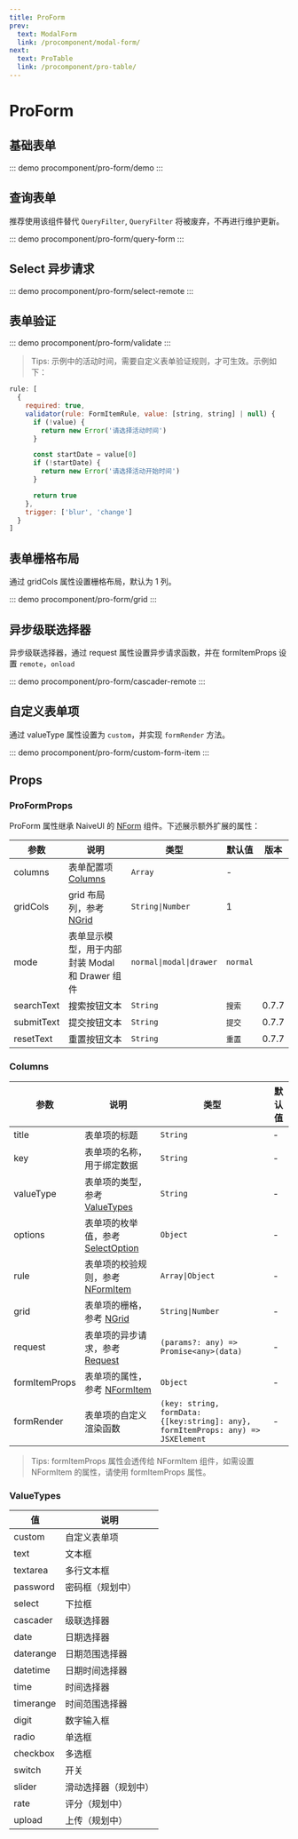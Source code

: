 ```yaml
---
title: ProForm
prev:
  text: ModalForm
  link: /procomponent/modal-form/
next:
  text: ProTable
  link: /procomponent/pro-table/
---
```


# ProForm

## 基础表单

::: demo
procomponent/pro-form/demo
:::

## 查询表单

推荐使用该组件替代 `QueryFilter`, `QueryFilter` 将被废弃，不再进行维护更新。

::: demo
procomponent/pro-form/query-form
:::

## Select 异步请求

::: demo
procomponent/pro-form/select-remote
:::

## 表单验证

::: demo
procomponent/pro-form/validate
:::


> Tips:
> 示例中的活动时间，需要自定义表单验证规则，才可生效。示例如下：

```js
rule: [
  {
    required: true,
    validator(rule: FormItemRule, value: [string, string] | null) {
      if (!value) {
        return new Error('请选择活动时间')
      }

      const startDate = value[0]
      if (!startDate) {
        return new Error('请选择活动开始时间')
      }

      return true
    },
    trigger: ['blur', 'change']
  }
]
```

## 表单栅格布局

通过 gridCols 属性设置栅格布局，默认为 1 列。


::: demo
procomponent/pro-form/grid
:::


## 异步级联选择器

异步级联选择器，通过 request 属性设置异步请求函数，并在 formItemProps 设置 `remote`，`onload`

::: demo
procomponent/pro-form/cascader-remote
:::


## 自定义表单项

通过 valueType 属性设置为 `custom`，并实现 `formRender` 方法。

::: demo
procomponent/pro-form/custom-form-item
:::

## Props

### ProFormProps

ProForm 属性继承 NaiveUI 的 [NForm](https://www.naiveui.com/zh-CN/os-theme/components/form) 组件。下述展示额外扩展的属性：

| 参数       | 说明                                            | 类型                    | 默认值   | 版本  |
| ---------- | ----------------------------------------------- | ----------------------- | -------- | ----- |
| columns    | 表单配置项 [Columns]()                          | `Array`                 | -        |
| gridCols   | grid 布局列，参考[NGrid]()                      | `String\|Number`        | 1        |
| mode       | 表单显示模型，用于内部封装 Modal 和 Drawer 组件 | `normal\|modal\|drawer` | `normal` |
| searchText | 搜索按钮文本                                    | `String`                | `搜索`   | 0.7.7 |
| submitText | 提交按钮文本                                    | `String`                | `提交`   | 0.7.7 |
| resetText  | 重置按钮文本                                    | `String`                | `重置`   | 0.7.7 |

### Columns

<!-- | value | 表单项的值，用于绑定数据 | `String\|Number\|Array` | - | -->

| 参数          | 说明                                  | 类型                                                                             | 默认值 |
| ------------- | ------------------------------------- | -------------------------------------------------------------------------------- | ------ |
| title         | 表单项的标题                          | `String`                                                                         | -      |
| key           | 表单项的名称，用于绑定数据            | `String`                                                                         | -      |
| valueType     | 表单项的类型，参考 [ValueTypes]()     | `String`                                                                         | -      |
| options       | 表单项的枚举值，参考 [SelectOption]() | `Object`                                                                         | -      |
| rule          | 表单项的校验规则，参考 [NFormItem]()  | `Array\|Object`                                                                  | -      |
| grid          | 表单项的栅格，参考 [NGrid]()          | `String\|Number`                                                                 | -      |
| request       | 表单项的异步请求，参考 [Request]()    | `(params?: any) => Promise<any>(data)`                                           | -      |
| formItemProps | 表单项的属性，参考 [NFormItem]()      | `Object`                                                                         | -      |
| formRender    | 表单项的自定义渲染函数                | `(key: string, formData: {[key:string]: any}, formItemProps: any) => JSXElement` | -      |

> Tips:
> formItemProps 属性会透传给 NFormItem 组件，如需设置 NFormItem 的属性，请使用 formItemProps 属性。

### ValueTypes

| 值        | 说明                 |
| --------- | -------------------- |
| custom    | 自定义表单项         |
| text      | 文本框               |
| textarea  | 多行文本框           |
| password  | 密码框（规划中）     |
| select    | 下拉框               |
| cascader  | 级联选择器           |
| date      | 日期选择器           |
| daterange | 日期范围选择器       |
| datetime  | 日期时间选择器       |
| time      | 时间选择器           |
| timerange | 时间范围选择器       |
| digit     | 数字输入框           |
| radio     | 单选框               |
| checkbox  | 多选框               |
| switch    | 开关                 |
| slider    | 滑动选择器（规划中） |
| rate      | 评分（规划中）       |
| upload    | 上传（规划中）       |
